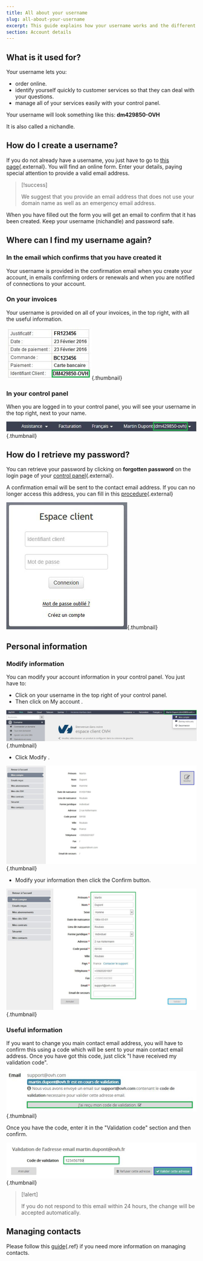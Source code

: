 ```yaml
---
title: All about your username
slug: all-about-your-username
excerpt: This guide explains how your username works and the different ways of retrieving it.
section: Account details
---
```



## What is it used for?
Your username lets you:

- order online.
- identify yourself quickly to customer services so that they can deal with your questions.
- manage all of your services easily with your control panel.

Your username will look something like this: **dm429850-OVH**

It is also called a nichandle.


## How do I create a username?
If you do not already have a username, you just have to go to [this page](https://www.ovh.co.uk/support/new_nic.xml){.external}. You will find an online form. Enter your details, paying special attention to provide a valid email address.



> [!success]
>
> We suggest that you provide an email address that does not use your domain name
> as well as an emergency email address.
> 

When you have filled out the form you will get an email to confirm that it has been created. Keep your username (nichandle) and password safe.


## Where can I find my username again?

### In the email which confirms that you have created it
Your username is provided in the confirmation email when you create your account, in emails confirming orders or renewals and when you are notified of connections to your account.


### On your invoices
Your username is provided on all of your invoices, in the top right, with all the useful information.


![manager](images/3948.png){.thumbnail}


### In your control panel
When you are logged in to your control panel, you will see your username in the top right, next to your name.


![manager](images/3949.png){.thumbnail}


## How do I retrieve my password?
You can retrieve your password by clicking on  **forgotten password**  on the login page of your [control panel](https://www.ovhtelecom.fr/espaceclient/login/){.external}.

A confirmation email will be sent to the contact email address. If you can no longer access this address, you can fill in this [procedure](https://www.ovh.co.uk/cgi-bin/procedure/procedureChangeEmail.cgi){.external}


![manager](images/3936.png){.thumbnail}


## Personal information

### Modify information
You can modify your account information in your control panel. You just have to:

- Click on your username in the top right of your control panel.
- Then click on My account .


![manager](images/3953.png){.thumbnail}

- Click Modify .


![manager](images/3954.png){.thumbnail}

- Modify your information then click the Confirm button.


![manager](images/3955.png){.thumbnail}


### Useful information
If you want to change you main contact email address, you will have to confirm this using a code which will be sent to your main contact email address. Once you have got this code, just click "I have received my validation code".


![manager](images/3956.png){.thumbnail}

Once you have the code, enter it in the "Validation code" section and then confirm.


![manager](images/3957.png){.thumbnail}



> [!alert]
>
> If you do not respond to this email within 24 hours, the change will be accepted
> automatically.
> 


## Managing contacts
Please follow this [guide]({legacy}1858){.ref} if you need more information on managing contacts.